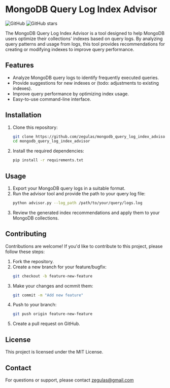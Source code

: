 # MongoDB Query Log Index Advisor

![GitHub](https://img.shields.io/github/license/zegulas/mongodb_query_log_index_advisor)
![GitHub stars](https://img.shields.io/github/stars/zegulas/mongodb_query_log_index_advisor?style=social)

The MongoDB Query Log Index Advisor is a tool designed to help MongoDB users optimize their collections' indexes based on query logs. By analyzing query patterns and usage from logs, this tool provides recommendations for creating or modifying indexes to improve query performance.

## Features

- Analyze MongoDB query logs to identify frequently executed queries.
- Provide suggestions for new indexes or (todo: adjustments to existing indexes).
- Improve query performance by optimizing index usage.
- Easy-to-use command-line interface.

## Installation

1. Clone this repository:
   ```bash
   git clone https://github.com/zegulas/mongodb_query_log_index_advisor.git
   cd mongodb_query_log_index_advisor
2. Install the required dependencies:
   ```bash
   pip install -r requirements.txt

## Usage

1. Export your MongoDB query logs in a suitable format.
2. Run the advisor tool and provide the path to your query log file:
   ```bash
   python advisor.py --log_path /path/to/your/query/logs.log
4. Review the generated index recommendations and apply them to your MongoDB collections.

## Contributing

Contributions are welcome! If you'd like to contribute to this project, please follow these steps:

1. Fork the repository.
2. Create a new branch for your feature/bugfix:
   ```bash
   git checkout -b feature-new-feature
4. Make your changes and ocmmit them:
   ```bash
   git commit -m "Add new feature"
6. Push to your branch:
   ```bash
   git push origin feature-new-feature
8. Create a pull request on GitHub.

## License

This project is licensed under the MIT License.

## Contact

For questions or support, please contact zegulas@gmail.com
